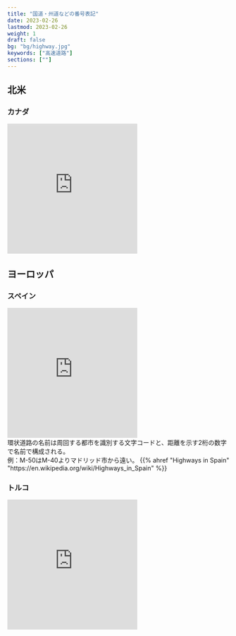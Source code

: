 ```yaml
---
title: "国道・州道などの番号表記"
date: 2023-02-26
lastmod: 2023-02-26
weight: 1
draft: false
bg: "bg/highway.jpg"
keywords: ["高速道路"]
sections: [""]
---
```



## 北米
### カナダ

<div class="googlemap-if">
<iframe src="https://www.google.com/maps/embed?pb=!4v1677903228748!6m8!1m7!1sjXEpqUqPPE46cSYn8thrYg!2m2!1d45.41244575414719!2d-75.68463485375692!3f192.53307585079628!4f11.52201930377197!5f3.325193203789971" width="295" height="295" style="border:0;" allowfullscreen="" loading="lazy" referrerpolicy="no-referrer-when-downgrade"></iframe>
</div>

## ヨーロッパ
### スペイン
<div class="googlemap-if">
<iframe src="https://www.google.com/maps/embed?pb=!4v1677397608691!6m8!1m7!1sijmtpnHOe5Exp6nnWwL--g!2m2!1d40.79507083198259!2d29.43492562901339!3f57.70331698013329!4f9.434500273269634!5f2.9578504551201" width="295" height="295" style="border:0;" allowfullscreen="" loading="lazy" referrerpolicy="no-referrer-when-downgrade"></iframe>
<div class="description">
環状道路の名前は周回する都市を識別する文字コードと、距離を示す2桁の数字で名前で構成される。<br />例：M-50はM-40よりマドリッド市から遠い。
{{% ahref "Highways in Spain" "https://en.wikipedia.org/wiki/Highways_in_Spain" %}}
</div>
</div>

### トルコ
<div class="googlemap-if">
<iframe src="https://www.google.com/maps/embed?pb=!4v1677397608691!6m8!1m7!1sijmtpnHOe5Exp6nnWwL--g!2m2!1d40.79507083198259!2d29.43492562901339!3f57.70331698013329!4f9.434500273269634!5f2.9578504551201" width="295" height="295" style="border:0;" allowfullscreen="" loading="lazy" referrerpolicy="no-referrer-when-downgrade"></iframe>
</div>